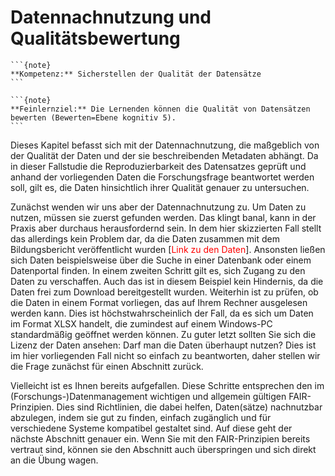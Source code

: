 # Datennachnutzung und Qualitätsbewertung

````{margin}
```{note}
**Kompetenz:** Sicherstellen der Qualität der Datensätze
```
````

````{margin}
```{note}
**Feinlernziel:** Die Lernenden können die Qualität von Datensätzen bewerten (Bewerten=Ebene kognitiv 5).
```
````

Dieses Kapitel befasst sich mit der Datennachnutzung, die maßgeblich von der Qualität der Daten und der sie beschreibenden Metadaten abhängt. Da in dieser Fallstudie die Reproduzierbarkeit des Datensatzes geprüft und anhand der vorliegenden Daten die Forschungsfrage beantwortet werden soll, gilt es, die Daten hinsichtlich ihrer Qualität genauer zu untersuchen.

Zunächst wenden wir uns aber der Datennachnutzung zu. 
Um Daten zu nutzen, müssen sie zuerst gefunden werden. Das klingt banal, kann in der Praxis aber durchaus herausfordernd sein. In dem hier skizzierten Fall stellt das allerdings kein Problem dar, da die Daten zusammen mit dem Bildungsbericht veröffentlicht wurden [<span style="color:red">Link zu den Daten</span>]. Ansonsten ließen sich Daten beispielsweise über die Suche in einer Datenbank oder einem Datenportal finden.
In einem zweiten Schritt gilt es, sich Zugang zu den Daten zu verschaffen. Auch das ist in diesem Beispiel kein Hindernis, da die Daten frei zum Download bereitgestellt wurden.
Weiterhin ist zu prüfen, ob die Daten in einem Format vorliegen, das auf Ihrem Rechner ausgelesen werden kann. Dies ist höchstwahrscheinlich der Fall, da es sich um Daten im Format XLSX handelt, die zumindest auf einem Windows-PC standardmäßig geöffnet werden können.
Zu guter letzt sollten Sie sich die Lizenz der Daten ansehen: Darf man die Daten überhaupt nutzen? Dies ist im hier vorliegenden Fall nicht so einfach zu beantworten, daher stellen wir die Frage zunächst für einen Abschnitt zurück.

Vielleicht ist es Ihnen bereits aufgefallen. Diese Schritte entsprechen den im (Forschungs-)Datenmanagement wichtigen und allgemein gültigen FAIR-Prinzipien. Dies sind Richtlinien, die dabei helfen, Daten(sätze) nachnutzbar abzulegen, indem sie gut zu finden, einfach zugänglich und für verschiedene Systeme kompatibel gestaltet sind. Auf diese geht der nächste Abschnitt genauer ein. Wenn Sie mit den FAIR-Prinzipien bereits vertraut sind, können sie den Abschnitt auch überspringen und sich direkt an die Übung wagen.

